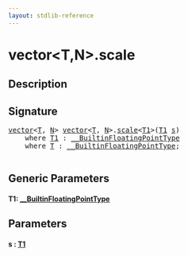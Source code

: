 ```yaml
---
layout: stdlib-reference
---
```


# vector\<T,N\>\.scale

## Description





## Signature 

<pre>
<a href="index.html" class="code_type">vector</a>&lt;<a href="index.html#typeparam-T" class="code_type">T</a>, <a href="index.html#decl-N" class="code_var">N</a>&gt; <a href="index.html" class="code_type">vector</a>&lt;<a href="index.html#typeparam-T" class="code_type">T</a>, <a href="index.html#decl-N" class="code_var">N</a>&gt;.<a href="scale.html">scale</a>&lt;<a href="scale.html#typeparam-T1" class="code_type">T1</a>&gt;(<a href="scale.html#typeparam-T1" class="code_type">T1</a> <a href="scale.html#decl-s" class="code_param">s</a>)
    <span class='code_keyword'>where</span> <a href="scale.html#typeparam-T1" class="code_type">T1</a> : <a href="../../interfaces/0_builtinfloatingpointtype-029hm/index.html" class="code_type">__BuiltinFloatingPointType</a>
    <span class='code_keyword'>where</span> <a href="index.html#typeparam-T" class="code_type">T</a> : <a href="../../interfaces/0_builtinfloatingpointtype-029hm/index.html" class="code_type">__BuiltinFloatingPointType</a>;

</pre>

## Generic Parameters

####  <a id="typeparam-T1"></a>T1: [\_\_BuiltinFloatingPointType](../../interfaces/0_builtinfloatingpointtype-029hm/index.html)

## Parameters

####  <a id="decl-s"></a>s  : [T1](scale.html#typeparam-T1)

